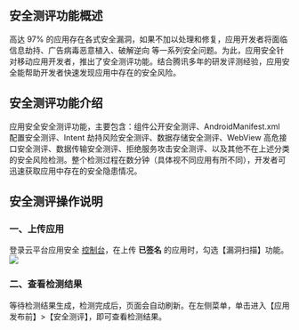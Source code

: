 ## 安全测评功能概述

高达 97% 的应用存在各式安全漏洞，如果不加以处理和修复，应用开发者将面临信息劫持、广告病毒恶意植入、破解逆向 等一系列安全问题。为此，应用安全针对移动应用开发者，推出了安全测评功能。结合腾讯多年的研发评测经验，应用安全能帮助开发者快速发现应用中存在的安全风险。

## 安全测评功能介绍
应用安全安全测评功能，主要包含：组件公开安全测评、AndroidManifest.xml 配置安全测评、Intent 劫持风险安全测评、数据存储安全测评、WebView 高危接口安全测评、数据传输安全测评、拒绝服务攻击安全测评、以及其他不在上述分类的安全风险检测。整个检测过程在数分钟（具体视不同应用有所不同），开发者可迅速获取应用中存在的安全隐患情况。

## 安全测评操作说明

### 一、上传应用
登录云平台应用安全 [控制台](http://console.tcecqpoc.fsphere.cn/legu/myapplication/index)，在上传 **已签名** 的应用时，勾选【漏洞扫描】功能。
![](http://imgcache.tcecqpoc.fsphere.cn/image/mc.qcloudimg.com/static/img/4a682b451809a555143adab01afff6a6/image.png)

### 二、查看检测结果
等待检测结果生成，检测完成后，页面会自动刷新。在左侧菜单，单击进入【应用发布前】>【安全测评】，即可查看检测结果。
